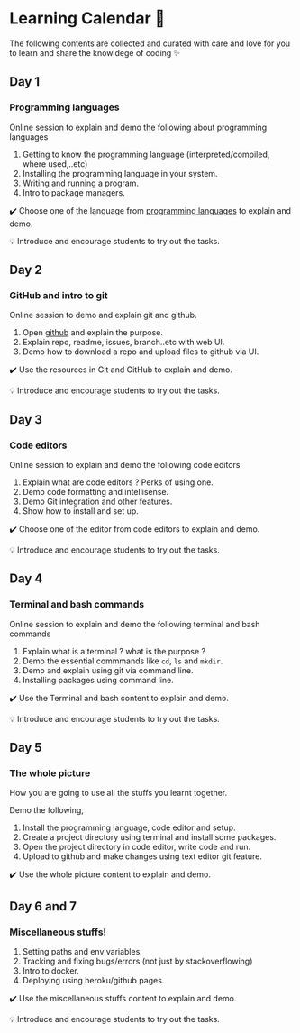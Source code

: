 # Learning Calendar :calendar:
The following contents are collected and curated with care and love for you to learn and share the knowldege of coding :sparkles:

## Day 1
### Programming languages 
Online session to explain and demo the following about programming languages

1. Getting to know the programming language (interpreted/compiled, where used,..etc)
2. Installing the programming language in your system.
3. Writing and running a program.
4. Intro to package managers.

:heavy_check_mark: Choose one of the language from [programming languages](https://github.com/tinkerhub-org/The-Essentials-Learning-Program/tree/master/learning%20calendar/programming%20languages) to explain and demo.

:bulb: Introduce and encourage students to try out the tasks.   

## Day 2
### GitHub and intro to git
Online session to demo and explain git and github.

1. Open [github](https://github.com) and explain the purpose.
2. Explain repo, readme, issues, branch..etc with web UI.
3. Demo how to download a repo and upload files to github via UI.
 
:heavy_check_mark: Use the resources in Git and GitHub to explain and demo.

:bulb: Introduce and encourage students to try out the tasks.

## Day 3
### Code editors
Online session to explain and demo the following code editors

1. Explain what are code editors ? Perks of using one.
2. Demo code formatting and intellisense.
3. Demo Git integration and other features.
4. Show how to install and set up.

:heavy_check_mark: Choose one of the editor from code editors to explain and demo.

:bulb: Introduce and encourage students to try out the tasks.


## Day 4
### Terminal and bash commands

Online session to explain and demo the following terminal and bash commands

1. Explain what is a terminal ? what is the purpose ?
2. Demo the essential commmands like `cd`, `ls` and `mkdir`.
3. Demo and explain using git via command line.
4. Installing packages using command line.

:heavy_check_mark: Use the Terminal and bash content to explain and demo.

:bulb: Introduce and encourage students to try out the tasks.

## Day 5
### The whole picture

How you are going to use all the stuffs you learnt together.

Demo the following,

1. Install the programming language, code editor and setup.
2. Create a project directory using terminal and install some packages.
3. Open the project directory in code editor, write code and run.
4. Upload to github and make changes using text editor git feature.

:heavy_check_mark: Use the whole picture content to explain and demo.


## Day 6 and 7
### Miscellaneous stuffs!

1. Setting paths and env variables.
2. Tracking and fixing bugs/errors (not just by stackoverflowing)
3. Intro to docker.
4. Deploying using heroku/github pages.

:heavy_check_mark: Use the miscellaneous stuffs content to explain and demo.

:bulb: Introduce and encourage students to try out the tasks.
